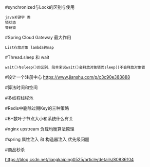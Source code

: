 #synchronized与Lock的区别与使用

    java关键字 类
    锁状态
    等待锁

#Spring Cloud Gateway 最大作用

    List存放对象 lambda转map

#Thread.sleep 和 wait

    wait()与sleep()的区别，简单来说wait()会释放对象锁而sleep()不会释放对象锁
    

#设计一个注册中心
    https://www.jianshu.com/p/c3c90e383888
    
    

#算法时间和空间

#多线程线程池

#Redis中删除过期Key的三种策略

#B+数叶子节点大小和系统什么有关

#nginx upstream 负载均衡算法原理

#spring 属性注入 和 构造器注入 优先级问题   


#商品秒杀

https://blog.csdn.net/liangkaiping0525/article/details/80836104